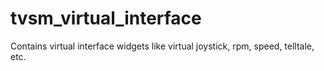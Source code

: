 # tvsm_virtual_interface
Contains virtual interface widgets like virtual joystick, rpm, speed, telltale, etc.
